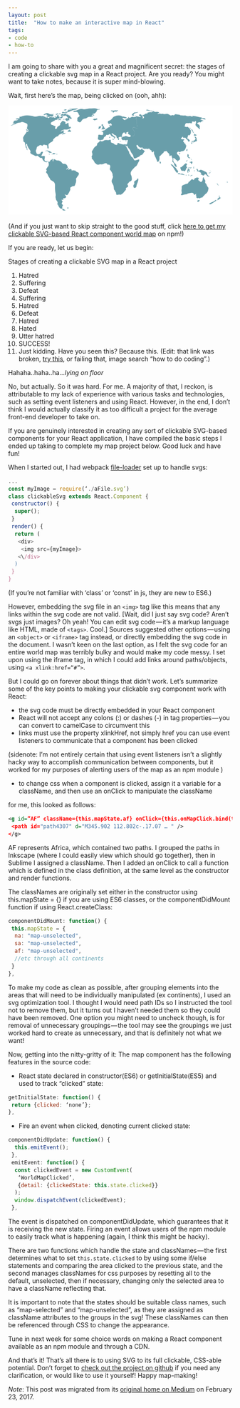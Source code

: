 ```yaml
---
layout: post
title:  "How to make an interactive map in React"
tags:
- code
- how-to
---
```


I am going to share with you a great and magnificent secret: the stages of creating a clickable svg map in a React project. Are you ready? You might want to take notes, because it is super mind-blowing.  

Wait, first here’s the map, being clicked on (ooh, ahh):  

![clickable map being clicked](/img/map-being-clicked.gif)  
<!--more-->

(And if you just want to skip straight to the good stuff, click [here to get my clickable SVG-based React component world map](https://www.npmjs.com/package/react-world-map) on npm!)  

If you are ready, let us begin:  

Stages of creating a clickable SVG map in a React project  

1. Hatred
2. Suffering
3. Defeat
4. Suffering
5. Hatred
6. Defeat
7. Hatred
8. Hated
9. Utter hatred
10. SUCCESS!
11. Just kidding. Have you seen this? Because this. (Edit: that link was broken, [try this](https://s33.postimg.org/niqd2zgwf/code.jpg), or failing that, image search “how to do coding”.)  

Hahaha..haha..ha…*lying on floor*  

No, but actually. So it was hard. For me. A majority of that, I reckon, is attributable to my lack of experience with various tasks and technologies, such as setting event listeners and using React. However, in the end, I don’t think I would actually classify it as too difficult a project for the average front-end developer to take on.  

If you are genuinely interested in creating any sort of clickable SVG-based components for your React application, I have compiled the basic steps I ended up taking to complete my map project below. Good luck and have fun!  

When I started out, I had webpack [file-loader](https://www.npmjs.com/package/file-loader) set up to handle svgs:

```js
...
const myImage = require(‘./aFile.svg’)
class clickableSvg extends React.Component {
 constructor() {
  super();
 }
 render() {
  return (
   <div>
    <img src={myImage}>
   <\/div>
  )
 }
}
```

(If you’re not familiar with ‘class’ or ‘const’ in js, they are new to ES6.)  

However, embedding the svg file in an `<img>` tag like this means that any links within the svg code are not valid. [Wait, did I just say svg code? Aren’t svgs just images? Oh yeah! You can edit svg code — it’s a markup language like HTML, made of `<tags>`. Cool.] Sources suggested other options — using an `<object>` or `<iframe>` tag instead, or directly embedding the svg code in the document. I wasn’t keen on the last option, as I felt the svg code for an entire world map was terribly bulky and would make my code messy. I set upon using the iframe tag, in which I could add links around paths/objects, using `<a xlink:href=“#”>`.  

But I could go on forever about things that didn’t work. Let’s summarize some of the key points to making your clickable svg component work with React:  

- the svg code must be directly embedded in your React component
- React will not accept any colons (:) or dashes (-) in tag properties — you can convert to camelCase to circumvent this
- links must use the property xlinkHref, not simply href
you can use event listeners to communicate that a component has been clicked   

(sidenote: I’m not entirely certain that using event listeners isn’t a slightly hacky way to accomplish communication between components, but it worked for my purposes of alerting users of the map as an npm module )
- to change css when a component is clicked, assign it a variable for a className, and then use an onClick to manipulate the className  

for me, this looked as follows:
```svg
<g id=”AF” className={this.mapState.af} onClick={this.onMapClick.bind(this, ‘af’)} >
 <path id="path4307" d="M345.902 112.802c-.17.07 … " />
</g>
```
AF represents Africa, which contained two paths. I grouped the paths in Inkscape (where I could easily view which should go together), then in Sublime I assigned a className. Then I added an onClick to call a function which is defined in the class definition, at the same level as the constructor and render functions.  

The classNames are originally set either in the constructor using this.mapState = {<see code below>} if you are using ES6 classes, or the componentDidMount function if using React.createClass:  

```js
componentDidMount: function() {
 this.mapState = {
  na: "map-unselected",
  sa: "map-unselected",
  af: "map-unselected",
  //etc through all continents
 }
},
```

To make my code as clean as possible, after grouping elements into the areas that will need to be individually manipulated (ex continents), I used an svg optimization tool. I thought I would need path IDs so I instructed the tool not to remove them, but it turns out I haven’t needed them so they could have been removed. One option you might need to uncheck though, is for removal of unnecessary groupings — the tool may see the groupings we just worked hard to create as unnecessary, and that is definitely not what we want!  

Now, getting into the nitty-gritty of it: The map component has the following features in the source code:
- React state declared in constructor(ES6) or getInitialState(ES5) and used to track “clicked” state:

```js
getInitialState: function() {
 return {clicked: ‘none’};
},
```
- Fire an event when clicked, denoting current clicked state:

```js
componentDidUpdate: function() {
  this.emitEvent();
 },
 emitEvent: function() {
  const clickedEvent = new CustomEvent(
   ‘WorldMapClicked’,
   {detail: {clickedState: this.state.clicked}}
  );
  window.dispatchEvent(clickedEvent);
 },
```
The event is dispatched on componentDidUpdate, which guarantees that it is receiving the new state. Firing an event allows users of the npm module to easily track what is happening (again, I think this might be hacky).  

There are two functions which handle the state and classNames — the first determines what to set `this.state.clicked` to by using some if/else statements and comparing the area clicked to the previous state, and the second manages classNames for css purposes by resetting all to the default, unselected, then if necessary, changing only the selected area to have a className reflecting that.  

It is important to note that the states should be suitable class names, such as “map-selected” and “map-unselected”, as they are assigned as className attributes to the groups in the svg! These classNames can then be referenced through CSS to change the appearance.  

Tune in next week for some choice words on making a React component available as an npm module and through a CDN.  

And that’s it! That’s all there is to using SVG to its full clickable, CSS-able potential. Don’t forget to [check out the project on github](https://github.com/heatherbooker/clickable-svg-map) if you need any clarification, or would like to use it yourself! Happy map-making!

*Note*: This post was migrated from its [original home on Medium](https://medium.com/@heatherbooker/how-to-make-an-interactive-map-in-react-f4e6e074b500#.entvl9iu5) on February 23, 2017.
